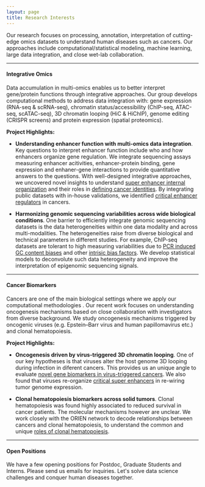 ```yaml
---
layout: page
title: Research Interests
---
```


Our research focuses on processing, annotation, interpretation of
cutting-edge omics datasets to understand human diseases such as
cancers. Our approaches include computational/statistical
modeling, machine learning, large data integration, and close wet-lab collaboration. <br>

---

#### Integrative Omics

Data accumulation in multi-omics enables us to better interpret
gene/protein functions through integrative approaches. Our
group develops computational methods to address data integration with:
gene expression (RNA-seq & scRNA-seq), chromatin status/accessibility (ChIP-seq,  ATAC-seq, scATAC-seq),
3D chromatin looping (HiC & HiChIP), genome
editing  (CRISPR screens) and protein expression (spatial
proteomics). 

**Project Highlights:**

 - **Understanding enhancer function with multi-omics data
   integration**. Key questions to interpret enhancer function include
   who and how enhancers organize gene regulation. We integrate
   sequencing assays measuring enhancer acitivities, enhancer-protein
   binding, gene expression and enhaner-gene interactions to provide
   quantitative answers to the questions. With well-designed
   integrative approaches, we uncovered novel insights to understand [super
   enhancer internal
   organization](https://doi.org/10.1093/nar/gkac141) and their roles
   in [defining cancer identities](https://doi.org/10.1371/journal.pcbi.1011873). 
   By integrating public datasets with in-house validations, we
   identified [critical enhancer regulators](https://doi.org/10.1038/s41467-020-20136-w) in cancers.

- **Harmonizing genomic sequencing variabilities across wide
   biological conditions**. One barrier to efficiently integrate
   genomic sequencing datasets is the data heterogeneities within one
   data modality and across multi-modalities. The heterogeneities
   raise from diverse biological and technical parameters in different
   studies. For example, ChIP-seq datasets are tolerant to high
   measuring variabilities due to [PCR induced GC content
   biases](https://doi.org/10.1101/gr.220673.117) and other [intrisic
   bias factors](https://doi.org/10.1093/nargab/lqab098). We develop
   statistical models to deconvolute such data heterogeneity and
   improve the interpretation of epigenomic sequencing signals.
   <br>

---

#### Cancer Biomarkers

Cancers are one of the main biological settings where we apply our
computational methodologies . Our recent work focuses on understanding
oncogenesis mechanisms based on close collaboration
with investigators from diverse background. We study oncogenesis mechanisms triggered by
oncogenic viruses (e.g. Epstein–Barr virus and human papillomavirus
etc.) and clonal hematopoiesis.

**Project Highlights:**

 - **Oncogenesis driven by virus-triggered 3D chromatin
   looping**. One of our key hypotheses is that viruses alter the host
   genome 3D looping during infection in diferent cancers. This provides us an
   unique angle to evaluate [novel gene biomarkers in virus-triggered
   cancers](https://doi.org/10.1038/s41467-023-37347-6). We also found that
   viruses re-organize [critical super
   enhancers](https://doi.org/10.1038/s41467-020-20136-w) 
   in re-wiring tumor genome expression. 

 - **Clonal hematopoiesis biomarkers across solid tumors**. Clonal
   hematopoiesis was found highly associated to reduced survival in
   cancer patients. The molecular mechanisms however are unclear. We work
   closely with the ORIEN network to decode relationships between
   cancers and clonal hematopoiesis, to understand the common and
   unique [roles of clonal hematopoiesis](https://doi.org/10.1093/infdis/jiae212).  


---

#### Open Positions

We have a few opening positions for Postdoc, Graduate
Students and Interns. Please send us emails for inquiries. Let's
solve data science challenges and conquer human diseases together.
